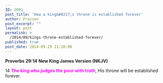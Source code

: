 ```yaml
---
ID: 2091
post_title: 'How a king&#8217;s throne is established forever'
author: Praison
post_excerpt: ""
layout: post
permalink: >
  /2014/09/kings-throne-established-forever/
published: true
post_date: 2014-09-29 11:10:08
---
```

<strong>Proverbs 29:14</strong>
<strong> New King James Version (NKJV)</strong>

14 <span style="color: #ff00ff;"><strong>The king who judges the poor with truth</strong></span>,
His throne will be established forever.